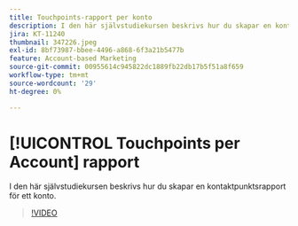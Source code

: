 ```yaml
---
title: Touchpoints-rapport per konto
description: I den här självstudiekursen beskrivs hur du skapar en kontaktpunktsrapport för ett konto.
jira: KT-11240
thumbnail: 347226.jpeg
exl-id: 8bf73987-bbee-4496-a868-6f3a21b5477b
feature: Account-based Marketing
source-git-commit: 00955614c945822dc1889fb22db17b5f51a8f659
workflow-type: tm+mt
source-wordcount: '29'
ht-degree: 0%

---
```


# [!UICONTROL Touchpoints per Account] rapport

I den här självstudiekursen beskrivs hur du skapar en kontaktpunktsrapport för ett konto.

>[!VIDEO](https://video.tv.adobe.com/v/347226/?quality=12&learn=on)
